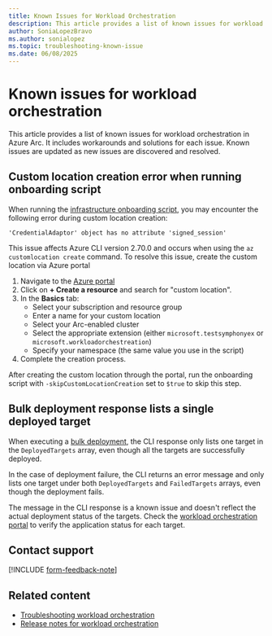 ```yaml
---
title: Known Issues for Workload Orchestration
description: This article provides a list of known issues for workload orchestration in Azure Arc, including workarounds.
author: SoniaLopezBravo
ms.author: sonialopez
ms.topic: troubleshooting-known-issue
ms.date: 06/08/2025
---
```


# Known issues for workload orchestration

This article provides a list of known issues for workload orchestration in Azure Arc. It includes workarounds and solutions for each issue. Known issues are updated as new issues are discovered and resolved.

## Custom location creation error when running onboarding script

When running the [infrastructure onboarding script](onboarding-scripts.md), you may encounter the following error during custom location creation:

```
'CredentialAdaptor' object has no attribute 'signed_session'
```

This issue affects Azure CLI version 2.70.0 and occurs when using the `az customlocation create` command. To resolve this issue, create the custom location via Azure portal

1. Navigate to the [Azure portal](https://portal.azure.com)
1. Click on **+ Create a resource** and search for "custom location".
1. In the **Basics** tab:
   - Select your subscription and resource group
   - Enter a name for your custom location
   - Select your Arc-enabled cluster
   - Select the appropriate extension (either `microsoft.testsymphonyex` or `microsoft.workloadorchestreation`)
   - Specify your namespace (the same value you use in the script)
1. Complete the creation process. 

After creating the custom location through the portal, run the onboarding script with `-skipCustomLocationCreation` set to `$true` to skip this step.


## Bulk deployment response lists a single deployed target 

When executing a [bulk deployment](bulk-deployment.md), the CLI response only lists one target in the `DeployedTargets` array, even though all the targets are successfully deployed. 

In the case of deployment failure, the CLI returns an error message and only lists one target under both `DeployedTargets` and `FailedTargets` arrays, even though the deployment fails. 

The message in the CLI response is a known issue and doesn't reflect the actual deployment status of the targets. Check the [workload orchestration portal](deploy.md) to verify the application status for each target. 

## Contact support

[!INCLUDE [form-feedback-note](includes/form-feedback.md)]

## Related content

- [Troubleshooting workload orchestration](troubleshooting.md)
- [Release notes for workload orchestration](release-notes.md)


 
